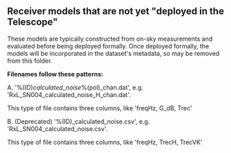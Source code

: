 ## Receiver models that are not yet "deployed in the Telescope"

These models are typically constructed from on-sky measurements and evaluated before being deployed formally.
Once deployed formally, the models will be incorporated in the dataset's metadata, so may be removed from this folder.


**Filenames follow these patterns:**

A. '%(ID)_calculated_noise_%(pol)_chan.dat', e.g. 'RxL_SN004_calculated_noise_H_chan.dat'.

This type of file contains three columns, like 'freqHz, G_dB, Trec'


B. (Deprecated) '%(ID)_calculated_noise.csv', e.g. 'RxL_SN004_calculated_noise.csv'.

This type of file contains three columns, like 'freqHz, TrecH, TrecVK'

